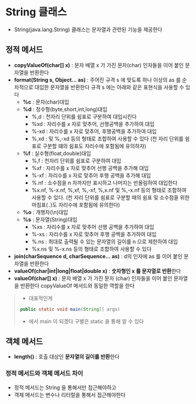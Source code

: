# String 클래스
* String(java.lang.String) 클래스는 문자열과 관련된 기능을 제공한다
## 정적 메서드
* **copyValueOf(char[] x)** : 문자 배열 x 가 가진 문자(char) 인자들을 이어 붙인 문자열을 반환한다
* **format(String s, Object... as)** : 주어진 규격 s  에 맞도록 하나 이상의 as 를 순차적으로 대입한 문자열을 반환한다 규격 s 에는 아래와 같은 표현식을 사용할 수 있다
    * **%c** : 문자(char)대입
    * **%d** : 정수형(byte,short,int,long)대입
        * %,d : 천자리 단위를 쉼표로 구분하여 대입시킨다
        * %xd : 자리수를 x 자로 맞추어, 선행공백을 추가하여 대입
        * %-xd : 자리수를 x 자로 맞추어, 후행공백을 추가하여 대입
        * %,xd : 및 %,-xd 등의 형태로 조합하여 사용할 수 있다 (천 자리 단위를 쉼표로 구분할 떄의 쉼표도 자리수에 포함됨에 유의하자)
    * **%f** : 실수형(float,double)대입
        * %,f : 천자리 단위를 쉼표로 구분하여 대입
        * %xf : 자리수를 x 자로 맞추어 선행 공백을 추가해 대입
        * %-xf : 자리수를 x 자로 맞추어 후행 공백을 추가해 대입
        * %.nf : 소수점을 n 자까지만 표시하고 나머지는 반올림하여 대입한다
        * %x.nf, %-x.nf, %,xf, %,-xf, %,x.nf 및 %,-x.nf 등의 형태로 조합하여 사용할 수 있다. (천 자리 단위를 쉼표로 구분할 때의 쉼표 및 소수점을 위한 마침표(`.`)도 자리수에 포함됨에 유의한다)
    * **%o** : 개행자(\n)대입
    * **%s** : 문자열(String)대입
        * %xs : 자리수를 x 자로 맞추어 선행 공백을 추가하여 대입
        * %-xs : 자리수를 x 자로 맞추어 후행 공백을 추가하여 대입
        * %.ns : 최대로 출력될 수 있는 문자열의 길이를 n 으로 제한하여 대입
        * %x.ns 및 %-x.ns 등의 형태로 조합하여 사용할 수 있다
* **join(charSequence d, charSequence... as)** : d의 인자에 as 를 이어 붙인 문자열을 반환한다
* **valueOf(char|int|long|float|double x)** : **숫자형인 x 를 문자열로 반환**한다
* **valueOf(char[] x)** : 문자 배열 x 가 가진 문자 (char) 인자들을 이어 붙인 문자열을 반환한다 copyValueOf 메서드와 동일한 역할을 한다
>* 대표적인게 
>```java
>public static void main(String[] args)
>```
>* 에서 main 이 되겠다 구별은 static 을 통해 알 수 있다
## 객체 메서드
* **length()** : 호출 대상인 **문자열의 길이를 반환**한다

### 정적 메서드와 객체 메서드 차이
* 정적 메서드는 String 을 통해서만 접근해야하고
* 객체 메서드는 변수나 리터럴을 통해서 접근해야한다
